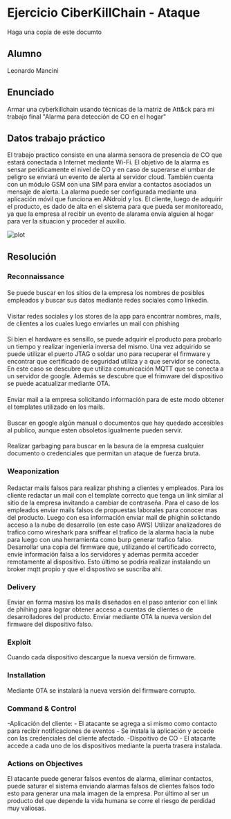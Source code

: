 # Ejercicio CiberKillChain - Ataque

Haga una copia de este documto

## Alumno

Leonardo Mancini

## Enunciado

Armar una cyberkillchain usando técnicas de la matriz de Att&ck para mi trabajo final "Alarma para detección de CO en el hogar"


## Datos trabajo práctico

El trabajo practico consiste en una alarma sensora de presencia de CO que estará conectada a Internet mediante Wi-Fi. El objetivo de la alarma es sensar peridicamente el nivel de CO y en caso de superarse el umbar de peligro se enviará un evento de alerta al servidor cloud. 
También cuenta con un módulo GSM con una SIM para enviar a contactos asociados un mensaje de alerta. La alarma puede ser configurada mediante una aplicación móvil que funciona en ANdroid y Ios. El cliente, luego de adquirir el producto, es dado de alta en el sistema para que pueda ser monitoreado, ya que la empresa al recibir un evento de alarama envia alguien al hogar para ver la situacion y proceder al auxilio.


![plot](/images/trabajo_final.png)

## Resolución

### Reconnaissance

#### 
Se puede buscar en los sitios de la empresa los nombres de posibles empleados y buscar sus datos mediante redes sociales como linkedin.
#### 
Visitar redes sociales y los stores de la app para encontrar nombres, mails, de clientes a los cuales luego enviarles un mail con phishing
####
Si bien el hardware es sensillo, se puede adquirir el producto para probarlo un tiempo y realizar ingeniería inversa del mismo. Una vez adquirido se puede utilizar el puerto JTAG o soldar uno para recuperar el firmware y encontrar que certificado de seguridad utiliza y a que servidor se conecta.
En este caso se descubre que utiliza comunicación MQTT que se conecta a un servidor de google. Además se descubre que el frimware del dispositivo se puede acatualizar mediante OTA.
####
Enviar mail a la empresa solicitando información para de este modo obtener el templates utilizado en los mails.
####
Buscar en google algún manual o documentos que hay quedado accesibles al publico, aunque esten obsoletos igualmente pueden servir.
####
Realizar garbaging para buscar en la basura de la empresa cualquier documento o credenciales que permitan un ataque de fuerza bruta.

### Weaponization

####
Redactar mails falsos para realizar phshing a clientes y empleados. Para los cliente redactar un mail con el template correcto que tenga un link similar al sitio de la empresa invitando a cambiar de contraseña.
Para el caso de los empleados enviar mails falsos de propuestas laborales para conocer mas del producto. Luego con esa información enviar mail de phighin solictando acceso a la nube de desarrollo (en este caso AWS)
Utilizar analizadores de trafico como wireshark para sniffear el trafico de la alarma hacia la nube para luego con una herramienta como burp generar trafico falso.
Desarrollar una copia del firmware que, utilizando el certificado correcto, envíe información falsa a los servidores y ademas permita acceder remotamente al dispositivo. Esto último se podría realizar instalando un broker mqtt propio y que el dispostivo se suscriba ahí.

### Delivery
Enviar en forma masiva los mails diseñados en el paso anterior con el link de phihing para lograr obtener acceso a cuentas de clientes o de desarrolladores del producto.
Enviar mediante OTA la nueva version del firmware del dispositivo falso.

### Exploit
Cuando cada dispositivo descargue la nueva versión de firmware.

### Installation
Mediante OTA se instalará la nueva versión del firmware corrupto.

### Command & Control
-Aplicación del cliente:
    - El atacante se agrega a si mismo como contacto para recibir notificaciones de eventos
    - Se instala la aplicación y accede con las credenciales del cliente afectado.
-Dispoitivo de CO
    - El atacante accede a cada uno de los dispositivos mediante la puerta trasera instalada.

### Actions on Objectives
El atacante puede generar falsos eventos de alarma, eliminar contactos, puede saturar el sistema enviando alarmas falsos de clientes falsos todo esto para generar una mala imagen de la empresa. 
Por último al ser un producto del que depende la vida humana se corre el riesgo de perdidad muy valiosas.


